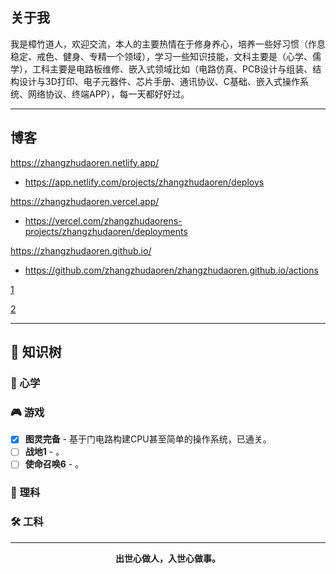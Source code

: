 ## 关于我

我是樟竹道人，欢迎交流，本人的主要热情在于修身养心，培养一些好习惯（作息稳定、戒色、健身、专精一个领域），学习一些知识技能，文科主要是（心学、儒学），工科主要是电路板维修、嵌入式领域比如（电路仿真、PCB设计与组装、结构设计与3D打印、电子元器件、芯片手册、通讯协议、C基础、嵌入式操作系统、网络协议、终端APP），每一天都好好过。

---

## 博客

https://zhangzhudaoren.netlify.app/

- https://app.netlify.com/projects/zhangzhudaoren/deploys

https://zhangzhudaoren.vercel.app/

- https://vercel.com/zhangzhudaorens-projects/zhangzhudaoren/deployments

https://zhangzhudaoren.github.io/

- https://github.com/zhangzhudaoren/zhangzhudaoren.github.io/actions



[1](https://zhangzhudaoren.gitee.io/)

[2](https://zhangzhudaoren.gitlab.io/)

---

## 🌟 知识树

### 🎨 心学

### 🎮 游戏
- [x] **图灵完备** - 基于门电路构建CPU甚至简单的操作系统，已通关。
- [ ] **战地1** - 。
- [ ] **使命召唤6** - 。

### 📱 理科

### 🛠 工科

---

**<div align="center">出世心做人，入世心做事。</div>**
